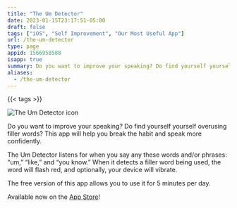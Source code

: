 ```yaml
---
title: "The Um Detector"
date: 2023-01-15T23:17:51-05:00
draft: false
tags: ["iOS", "Self Improvement", "Our Most Useful App"]
url: /the-um-detector
type: page
appid: 1566958588
isapp: true
summary: Do you want to improve your speaking? Do find yourself yourself overusing filler words? This app will help you break the habit and speak more confidently. The Um Detector listens for when you say any these words…
aliases:
  - /the-um-detector
---
```


{{< tags >}}

![The Um Detector icon](/images/the-um-detector-icon.png)

Do you want to improve your speaking? Do find yourself yourself overusing filler words? This app will help you break the habit and speak more confidently.

The Um Detector listens for when you say any these words and/or phrases: “um,” “like,” and “you know.” When it detects a filler word being used, the word will flash red, and optionally, your device will vibrate.

The free version of this app allows you to use it for 5 minutes per day.

Available now on the [App Store](https://apps.apple.com/us/app/the-um-detector/id1566958588)!
